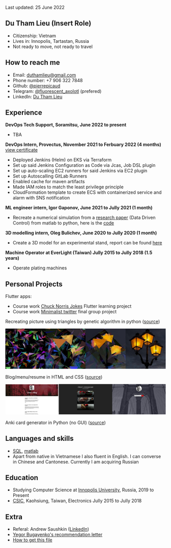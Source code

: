Last updated: 25 June 2022
## Du Tham Lieu (Insert Role)
- Citizenship: Vietnam
- Lives in: Innopolis, Tartastan, Russia	
- Not ready to move, not ready to travel

## How to reach me
- Email: duthamlieu@gmail.com
- Phone number: +7 906 322 7848
- Github: [@pierrepicaud](https://github.com/pierrepicaud)
- Telegram: [@fluorescent_axolotl](https://t.me/fluorescent_axolotl) (prefered)
- LinkedIn: [Du Tham Lieu](https://www.linkedin.com/in/duthamlieu/)

## Experience
**DevOps Tech Support, Soramitsu, June 2022 to present**
- TBA

**DevOps Intern, Provectus, November 2021 to Ferbuary 2022 (4 months)** [view certificate](./_resources/devops.md)
- Deployed Jenkins (Helm) on EKS via Terraform
- Set up said Jenkins Configuration as Code via Jcas, Job DSL plugin
- Set up auto-scaling EC2 runners for said Jenkins via EC2 plugin
- Set up Autoscalling GitLab Runners
- Enabled cache for maven artifacts
- Made IAM roles to match the least privilege principle
- CloudFormation template to create ECS with containerized service and alarm with SNS notification

**ML engineer intern, Igor Gaponov, June 2021 to Jully 2021 (1 month)**
- Recreate a numerical simulation from a [research paper](https://arxiv.org/pdf/1611.03537.pdf) (Data Driven Control) from matlab to python, here is the [code](https://colab.research.google.com/drive/1MluMRif3-vMQV137lyqEi-uxBpX2NzRE?usp=sharing)

**3D modelling intern, Oleg Bulichev, June 2020 to Jully 2020 (1 month)**
- Create a 3D model for an experimental stand, report can be found [here](https://htmlpreview.github.io/?https://github.com/pierrepicaud/resume/blob/main/experimental_stand/intership_report.html)

**Machine Operator at EverLight (Taiwan) Jully 2015 to Jully 2018 (1.5 years)**
- Operate plating machines

## Personal Projects
Flutter apps:
- Course work [Chuck Norris Jokes](https://github.com/pierrepicaud/flutter_apps/tree/main/chuck_norris_jokes2) Flutter learning project
- Course work [Minimalist twitter](https://github.com/pierrepicaud/einstein) final group project

Recreating picture using triangles by genetic algorithm in python ([source](https://github.com/pierrepicaud/recreate_images_from_triangle))

![triangles.jpeg](./_resources/triangles.jpeg)


Blog/menu/resume in HTML and CSS ([source](https://github.com/pierrepicaud/coding_playground/tree/main/web/toy_projects))


![websites.jpg](./_resources/websites.jpg)




Anki card generator in Python (no GUI) ([source](https://github.com/pierrepicaud/coding_playground/tree/main/python/anki_mental_math_generator))

## Languages and skills
- [SQL](./_resources/sql.md), [matlab](./_resources/matlab.md)
- Apart from native in Vietnamese I also fluent in English. I can converse in Chinese and Cantonese. Currently I am acquiring Russian

## Education
- Studying Computer Science at [Innopolis University](https://innopolis.university/en/), Russia, 2019 to Present
- [CSIC](https://www.csic.khc.edu.tw/website/csic_EN/index.htm), Kaohsiung, Taiwan, Electronics Jully 2015 to Jully 2018

## Extra
- Referal: Andrew Saushkin ([LinkedIn](https://www.linkedin.com/in/andrew-saushkin/))
- [Yegor Bugayenko's recommendation letter](https://www.yegor256.com/2021/12/01/teaching.html)
- [How to get this file](https://superuser.com/a/722374)